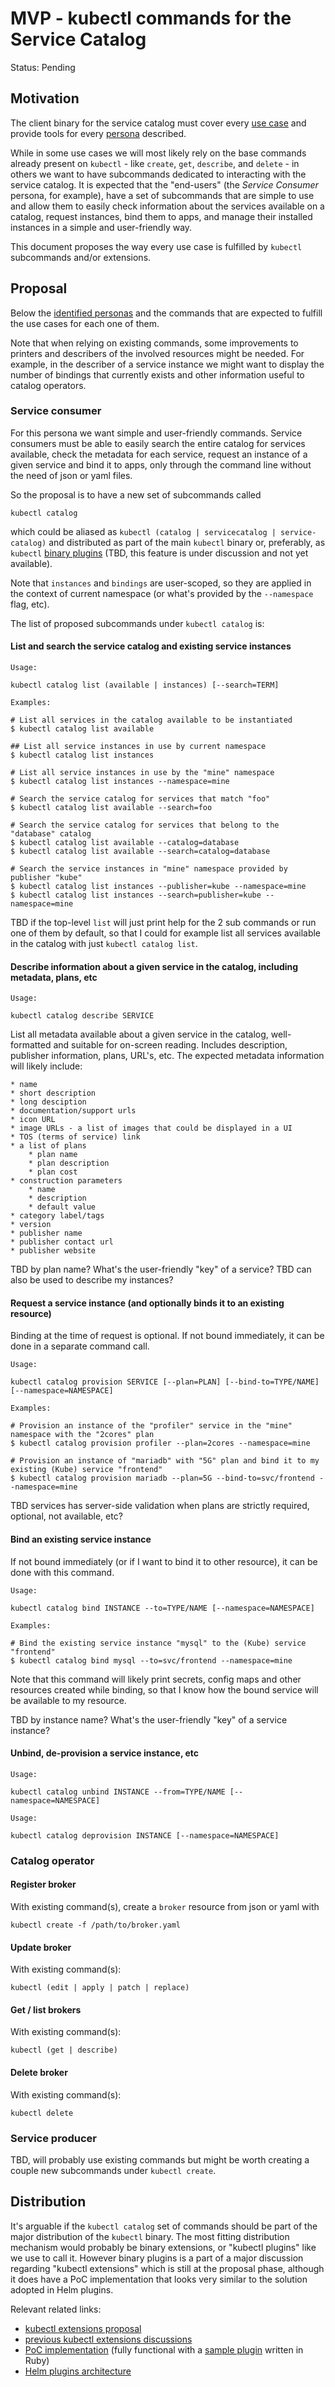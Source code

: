 # MVP - kubectl commands for the Service Catalog

Status: Pending

## Motivation

The client binary for the service catalog must cover every [use case](use-cases.md) and provide 
tools for every [persona](use-cases.md#personas) described. 

While in some use cases we will most likely rely on the base commands already present on `kubectl` - like 
`create`, `get`, `describe`, and `delete` - in others we want to have subcommands dedicated 
to interacting with the service catalog. It is expected that the "end-users" (the *Service Consumer* 
persona, for example), have a set of subcommands that are simple to use and allow them to easily check 
information about the services available on a catalog, request instances, bind them to apps, and 
manage their installed instances in a simple and user-friendly way.

This document proposes the way every use case is fulfilled by `kubectl` subcommands and/or extensions.

## Proposal

Below the [identified personas](use-cases.md#personas) and the commands that are expected to fulfill the use
cases for each one of them.

Note that when relying on existing commands, some improvements to printers and describers of the involved 
resources might be needed. For example, in the describer of a service instance we might want to display the 
number of bindings that currently exists and other information useful to catalog operators.

### Service consumer

For this persona we want simple and user-friendly commands. Service consumers must be able to easily search the entire
catalog for services available, check the metadata for each service, request an instance of a given service and
bind it to apps, only through the command line without the need of json or yaml files. 

So the proposal is to have a new set of subcommands called

```
kubectl catalog
```

which could be aliased as `kubectl (catalog | servicecatalog | service-catalog)` and distributed as part of the main 
`kubectl` binary or, preferably, as `kubectl` [binary plugins](#distribution) 
(TBD, this feature is under discussion and not yet available).

Note that `instances` and `bindings` are user-scoped, so they are applied in the context of current namespace (or what's
provided by the `--namespace` flag, etc).

The list of proposed subcommands under `kubectl catalog` is:

#### List and search the service catalog and existing service instances

```
Usage:

kubectl catalog list (available | instances) [--search=TERM]

Examples:

# List all services in the catalog available to be instantiated
$ kubectl catalog list available

## List all service instances in use by current namespace
$ kubectl catalog list instances

# List all service instances in use by the "mine" namespace
$ kubectl catalog list instances --namespace=mine

# Search the service catalog for services that match "foo"
$ kubectl catalog list available --search=foo

# Search the service catalog for services that belong to the "database" catalog
$ kubectl catalog list available --catalog=database
$ kubectl catalog list available --search=catalog=database

# Search the service instances in "mine" namespace provided by publisher "kube"
$ kubectl catalog list instances --publisher=kube --namespace=mine
$ kubectl catalog list instances --search=publisher=kube --namespace=mine
```

TBD if the top-level `list` will just print help for the 2 sub commands or run one of them by default,
so that I could for example list all services available in the catalog with just `kubectl catalog list`.

#### Describe information about a given service in the catalog, including metadata, plans, etc

```
Usage:

kubectl catalog describe SERVICE
```

List all metadata available about a given service in the catalog, well-formatted and suitable for 
on-screen reading. Includes description, publisher information, plans, URL's, etc. The expected
metadata information will likely include:

```
* name
* short description
* long desciption
* documentation/support urls
* icon URL
* image URLs - a list of images that could be displayed in a UI
* TOS (terms of service) link
* a list of plans
    * plan name
    * plan description
    * plan cost
* construction parameters
    * name
    * description
    * default value
* category label/tags
* version
* publisher name
* publisher contact url
* publisher website
```

TBD by plan name? What's the user-friendly "key" of a service?
TBD can also be used to describe my instances?

#### Request a service instance (and optionally binds it to an existing resource)

Binding at the time of request is optional. If not bound immediately, it can be done in a separate
command call.

```
Usage:

kubectl catalog provision SERVICE [--plan=PLAN] [--bind-to=TYPE/NAME] [--namespace=NAMESPACE]

Examples:

# Provision an instance of the "profiler" service in the "mine" namespace with the "2cores" plan
$ kubectl catalog provision profiler --plan=2cores --namespace=mine

# Provision an instance of "mariadb" with "5G" plan and bind it to my existing (Kube) service "frontend"
$ kubectl catalog provision mariadb --plan=5G --bind-to=svc/frontend --namespace=mine
```

TBD services has server-side validation when plans are strictly required, optional, not available, etc?

#### Bind an existing service instance

If not bound immediately (or if I want to bind it to other resource), it can be done with this command.

```
Usage:

kubectl catalog bind INSTANCE --to=TYPE/NAME [--namespace=NAMESPACE]

Examples:

# Bind the existing service instance "mysql" to the (Kube) service "frontend"
$ kubectl catalog bind mysql --to=svc/frontend --namespace=mine
```

Note that this command will likely print secrets, config maps and other resources created while binding,
so that I know how the bound service will be available to my resource.

TBD by instance name? What's the user-friendly "key" of a service instance?

#### Unbind, de-provision a service instance, etc

```
Usage:

kubectl catalog unbind INSTANCE --from=TYPE/NAME [--namespace=NAMESPACE]
```

```
Usage:

kubectl catalog deprovision INSTANCE [--namespace=NAMESPACE]
```

### Catalog operator

#### Register broker

With existing command(s), create a `broker` resource from json or yaml with 

```
kubectl create -f /path/to/broker.yaml
```

#### Update broker

With existing command(s): 

```
kubectl (edit | apply | patch | replace)
```

#### Get / list brokers

With existing command(s): 
```
kubectl (get | describe)
```

#### Delete broker

With existing command(s): 

```
kubectl delete
```

### Service producer

TBD, will probably use existing commands but might be worth creating a couple new subcommands under `kubectl create`.

## Distribution

It's arguable if the `kubectl catalog` set of commands should be part of the major distribution of the 
`kubectl` binary. The most fitting distribution mechanism would probably be binary extensions, or "kubectl
plugins" like we use to call it. However binary plugins is a part of a major discussion regarding "kubectl
extensions" which is still at the proposal phase, although it does have a PoC implementation that looks 
very similar to the solution adopted in Helm plugins. 

Relevant related links:

* [kubectl extensions proposal](https://github.com/kubernetes/community/pull/122)
* [previous kubectl extensions discussions](https://github.com/kubernetes/kubernetes/pull/30086)
* [PoC implementation](https://github.com/kubernetes/kubernetes/pull/37499) (fully functional with a [sample plugin](https://github.com/fabianofranz/kubernetes/blob/fd83635b26f1e41b84fcc1c1a811c3e41b63576c/pkg/kubectl/plugins/examples/kubectl-aging) written in Ruby)
* [Helm plugins architecture](https://github.com/kubernetes/helm/blob/master/docs/plugins.md)

